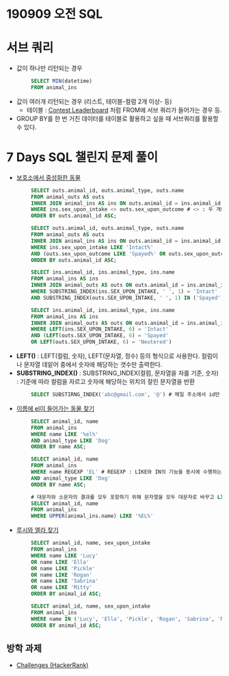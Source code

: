 # 190909 오전 SQL

# 서브 쿼리

- 값이 하나만 리턴되는 경우
```sql
        SELECT MIN(datetime)
        FROM animal_ins
```
- 값이 여러개 리턴되는 경우 (리스트, 테이블-컬럼 2개 이상- 등)
    - 테이블 : [Contest Leaderboard](https://www.hackerrank.com/challenges/contest-leaderboard/problem?h_r=internal-search) 처럼 FROM에 서브 쿼리가 들어가는 경우 등.
- GROUP BY를 한 번 거친 데이터를 테이블로 활용하고 싶을 때 서브쿼리를 활용할 수 있다.

# 7 Days SQL 챌린지 문제 풀이

- [보호소에서 중성화한 동물](https://programmers.co.kr/learn/courses/30/lessons/59045)
```sql
        SELECT outs.animal_id, outs.animal_type, outs.name
        FROM animal_outs AS outs
        INNER JOIN animal_ins AS ins ON outs.animal_id = ins.animal_id
        WHERE ins.sex_upon_intake <> outs.sex_upon_outcome # <> : 두 개의 결과가 다를 때 값을 반환
        ORDER BY outs.animal_id ASC;
```
```sql
        SELECT outs.animal_id, outs.animal_type, outs.name
        FROM animal_outs AS outs
        INNER JOIN animal_ins AS ins ON outs.animal_id = ins.animal_id
        WHERE ins.sex_upon_intake LIKE 'Intact%'
        AND (outs.sex_upon_outcome LIKE 'Spayed%' OR outs.sex_upon_outcome LIKE 'Neutered%')
        ORDER BY outs.animal_id ASC;
```
```sql
        SELECT ins.animal_id, ins.animal_type, ins.name
        FROM animal_ins AS ins
        INNER JOIN animal_outs AS outs ON outs.animal_id = ins.animal_id
        WHERE SUBSTRING_INDEX(ins.SEX_UPON_INTAKE, ' ', 1) = 'Intact'
        AND SUBSTRING_INDEX(outs.SEX_UPON_INTAKE, ' ', 1) IN ('Spayed', 'Neutered')
```
```sql
        SELECT ins.animal_id, ins.animal_type, ins.name
        FROM animal_ins AS ins
        INNER JOIN animal_outs AS outs ON outs.animal_id = ins.animal_id
        WHERE LEFT(ins.SEX_UPON_INTAKE, 6) = 'Intact'
        AND (LEFT(outs.SEX_UPON_INTAKE, 6) = 'Spayed'
        OR LEFT(outs.SEX_UPON_INTAKE, 6) = 'Neutered')
```

 - **LEFT()** : LEFT(컬럼, 숫자), LEFT(문자열, 정수) 등의 형식으로 사용한다. 컬럼이나 문자열 데잍어 중에서 숫자에 해당하는 갯수만 출력한다.
- **SUBSTRING_INDEX()** : SUBSTRING_INDEX(컬럼, 문자열을 자를 기준, 숫자) : 기준에 따라 컬럼을 자르고 숫자에 해당하는 위치의 잘린 문자열을 반환
```sql
        SELECT SUBSTIRNG_INDEX('abc@gmail.com', '@') # 메일 주소에서 id만 출력하고 싶을 때
```
- [이름에 el이 들어가는 동물 찾기](https://programmers.co.kr/learn/courses/30/lessons/59047)
```sql
        SELECT animal_id, name
        FROM animal_ins
        WHERE name LIKE '%el%'
        AND animal_type LIKE 'Dog'
        ORDER BY name ASC;
```
```sql
        SELECT animal_id, name
        FROM animal_ins
        WHERE name REGEXP 'EL' # REGEXP : LIKE와 IN의 기능을 동시에 수행하는 정규표현식
        AND animal_type LIKE 'Dog'
        ORDER BY name ASC;
```
```sql
        # 대문자와 소문자의 결과를 모두 포함하기 위해 문자열을 모두 대문자로 바꾸고 LIKE 사용
        SELECT animal_id, name
        FROM animal_ins
        WHERE UPPER(animal_ins.name) LIKE '%EL%'
```

- [루시와 엘라 찾기](https://programmers.co.kr/learn/courses/30/lessons/59046)
```sql
        SELECT animal_id, name, sex_upon_intake
        FROM animal_ins
        WHERE name LIKE 'Lucy'
        OR name LIKE 'Ella'
        OR name LIKE 'Pickle'
        OR name LIKE 'Rogan'
        OR name LIKE 'Sabrina'
        OR name LIKE 'Mitty'
        ORDER BY animal_id ASC;
```
```sql
        SELECT animal_id, name, sex_upon_intake
        FROM animal_ins
        WHERE name IN ('Lucy', 'Ella', 'Pickle', 'Rogan', 'Sabrina', 'Mitty')
        ORDER BY animal_id ASC;
```
## 방학 과제

- [Challenges (HackerRank)](https://www.hackerrank.com/challenges/challenges/problem)